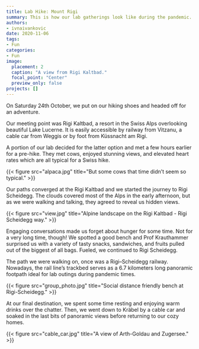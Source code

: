 ```yaml
---
title: Lab Hike: Mount Rigi
summary: This is how our lab gatherings look like during the pandemic. 
authors: 
- ivnaivankovic
date: 2020-11-06
tags: 
- Fun
categories:
- Fun
image:
  placement: 2
  caption: "A view from Rigi Kaltbad."
  focal_point: "Center"
  preview_only: false
projects: []
---
```


On Saturday 24th October, we put on our hiking shoes and headed off for an adventure.

Our meeting point was Rigi Kaltbad, a resort in the Swiss Alps overlooking beautiful Lake Lucerne. It is easily accessible by railway from Vitzanu, a cable car from Weggis or by foot from Küssnacht am Rigi.

A portion of our lab decided for the latter option and met a few hours earlier for a pre-hike. They met cows, enjoyed stunning views, and elevated heart rates which are all typical for a Swiss hike.

{{< figure src="alpaca.jpg" title="But some cows that time didn’t seem so typical." >}}

Our paths converged at the Rigi Kaltbad and we started the journey to Rigi Scheidegg. The clouds covered most of the Alps in the early afternoon, but as we were walking and talking, they agreed to reveal us hidden views.

{{< figure src="view.jpg" title="Alpine landscape on the Rigi Kaltbad - Rigi Scheidegg way." >}}

Engaging conversations made us forget about hunger for some time. Not for a very long time, though! We spotted a good bench and Prof Krauthammer surprised us with a variety of tasty snacks, sandwiches, and fruits pulled out of the biggest of all bags. Fueled, we continued to Rigi Scheidegg.

The path we were walking on, once was a Rigi–Scheidegg railway. Nowadays, the rail line’s trackbed serves as a 6.7 kilometers long panoramic footpath ideal for lab outings during pandemic times.

{{< figure src="group_photo.jpg" title="Social distance friendly bench at Rigi-Scheidegg." >}}

At our final destination, we spent some time resting and enjoying warm drinks over the chatter. Then, we went down to Kräbel by a cable car and soaked in the last bits of panoramic views before returning to our cozy homes.

{{< figure src="cable_car.jpg" title="A view of Arth-Goldau and Zugersee." >}}
